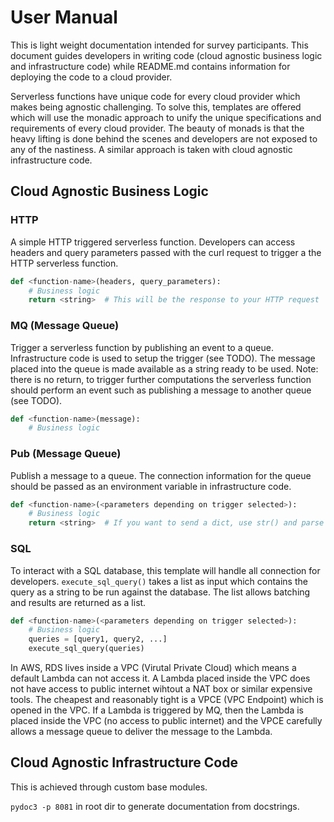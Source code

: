 # User Manual
This is light weight documentation intended for survey participants. This document guides developers in writing code (cloud agnostic business logic and infrastructure code) while README.md contains information for deploying the code to a cloud provider.

Serverless functions have unique code for every cloud provider which makes being agnostic challenging. To solve this, templates are offered which will use the monadic approach to unify the unique specifications and requirements of every cloud provider. The beauty of monads is that the heavy lifting is done behind the scenes and developers are not exposed to any of the nastiness. A similar approach is taken with cloud agnostic infrastructure code.

## Cloud Agnostic Business Logic
### HTTP
A simple HTTP triggered serverless function. Developers can access headers and query parameters passed with the curl request to trigger a the HTTP serverless function.

```python
def <function-name>(headers, query_parameters):
    # Business logic
    return <string>  # This will be the response to your HTTP request
```

### MQ (Message Queue)
Trigger a serverless function by publishing an event to a queue. Infrastructure code is used to setup the trigger (see TODO). The message placed into the queue is made available as a string ready to be used. Note: there is no return, to trigger further computations the serverless function should perform an event such as publishing a message to another queue (see TODO).
```python
def <function-name>(message):
    # Business logic
```

### Pub (Message Queue)
Publish a message to a queue. The connection information for the queue should be passed as an environment variable in infrastructure code.

```python
def <function-name>(<parameters depending on trigger selected>):
    # Business logic
    return <string>  # If you want to send a dict, use str() and parse back to dict in the receiving function
```
### SQL
To interact with a SQL database, this template will handle all connection for developers. `execute_sql_query()` takes a list as input which contains the query as a string to be run against the database. The list allows batching and results are returned as a list.

```python
def <function-name>(<parameters depending on trigger selected>):
    # Business logic
    queries = [query1, query2, ...]
    execute_sql_query(queries)
```

In AWS, RDS lives inside a VPC (Virutal Private Cloud) which means a default Lambda can not access it. A Lambda placed inside the VPC does not have access to public internet wihtout a NAT box or similar expensive tools. The cheapest and reasonably tight is a VPCE (VPC Endpoint) which is opened in the VPC. If a Lambda is triggered by MQ, then the Lambda is placed inside the VPC (no access to public internet) and the VPCE carefully allows a message queue to deliver the message to the Lambda.
<!--- which is opened for Message Queue so HTTP requests of all kinds are not allowed. This means a specific serverless function alone can communicate with the database and this is good for security because that specific serverless function alone has access to the database. -->

## Cloud Agnostic Infrastructure Code
This is achieved through custom base modules. 

`pydoc3 -p 8081` in root dir to generate documentation from docstrings.

<!--
### Lambda
Input: (str: name of lambda, str: <filename>.<function name>, Either[str, IAMRole]role, dict: environment, bool: http_trigger, str: topic, int: min_instance, int: max_instance, int: ram, int: timeout_seconds)
AWS layers require wheels. GCP has a requirements.txt (per lambda).
GCP easily provides min and max lambda instances. AWS has [Provisioned Concurrency](https://aws.amazon.com/blogs/aws/new-provisioned-concurrency-for-lambda-functions/), it is paid. Using the default auto-scaler gives sufficient performace.

### IAM Role
Input: (str: name of role, str: description)
Can not use a ResourceOption because Google treats IAM roles differently than AWS.

### API Gateway
Input: (str: name of apigw, List[Route]: routes)

#### Route
List of tuples.
- **AWS:** (path, http request type, the lambda variable)
- **GCP:** (path, http request type, NA, name of lambda, description)

### Message Queue
Input: (str: topic_name)

### SQL Database
Input: (str: name, str: engine, str: engine_version, int: storage, str: username, str: password, str: server class)
GCP does not use amount of storage (default 10, of server class small). engine is "mysql" or "postgres". Enter version as "major.minor.patch".
AWS will export an endpoint. GCP will export public, private ip addresses and an endpoint. -->
